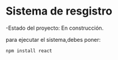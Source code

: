 <h1>Sistema de resgistro</h1>

-Estado del proyecto: En construcción.

para ejecutar el sistema,debes poner:

````npm install react````
